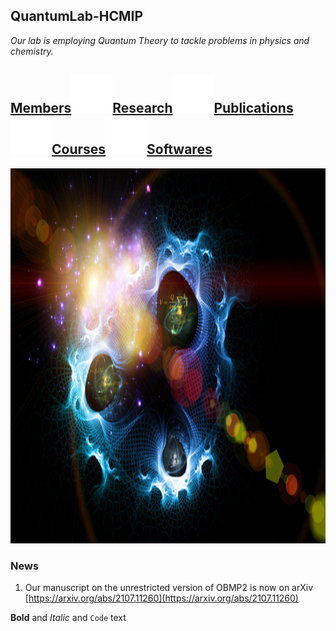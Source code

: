 ## QuantumLab-HCMIP
_Our lab is employing Quantum Theory to tackle problems in physics and chemistry._ 

## [Members](Members)![Image](test_space.png)[Research](Research)![Image](test_space.png)[Publications](Publications)![Image](test_space.png)[Courses](Courses)![Image](test_space.png)[Softwares](Softwares)

<img src="test.jpg" width="850" height="600">



### News
1. Our manuscript on the unrestricted version of OBMP2 is now on arXiv [https://arxiv.org/abs/2107.11260](https://arxiv.org/abs/2107.11260)

**Bold** and _Italic_ and `Code` text
